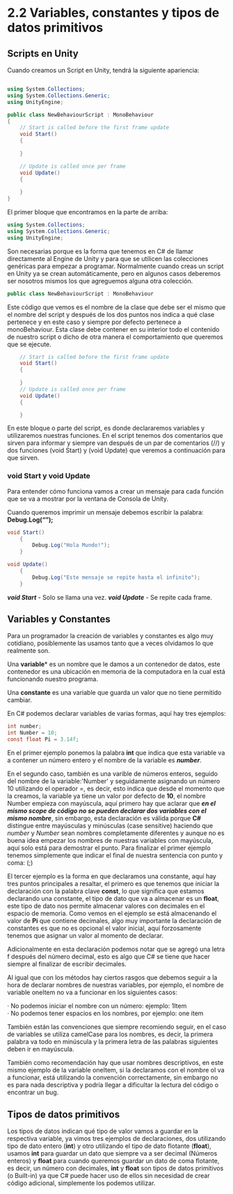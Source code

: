 # 2.2 Variables, constantes y tipos de datos primitivos

## Scripts en Unity
Cuando creamos un Script en Unity, tendrá la siguiente apariencia:
````C#

using System.Collections;
using System.Collections.Generic;
using UnityEngine;

public class NewBehaviourScript : MonoBehaviour
{
    // Start is called before the first frame update
    void Start()
    {
        
    }

    // Update is called once per frame
    void Update()
    {
        
    }
}

````

El primer bloque que encontramos en la parte de arriba:

````C#
using System.Collections;
using System.Collections.Generic;
using UnityEngine;
````

Son necesarias porque es la forma que tenemos en C# de llamar directamente al Engine de Unity y para que se utilicen las colecciones genéricas para empezar a programar. Normalmente cuando creas un script en Unity ya se crean automáticamente, pero en algunos casos deberemos ser nosotros mismos los que agreguemos alguna otra colección.

````C#
public class NewBehaviourScript : MonoBehaviour

````

Este código que vemos es el nombre de la clase que debe ser el mismo que el nombre del script y después de los dos puntos nos indica a qué clase pertenece y en este caso y siempre por defecto pertenece a monoBehaviour. Esta clase debe contener en su interior todo el contenido de nuestro script o dicho de otra manera el comportamiento que queremos que se ejecute.

````C#
    // Start is called before the first frame update
    void Start()
    {
        
    }
    // Update is called once per frame
    void Update()
    {

    }
````

En este bloque o parte del script, es donde declararemos variables y utilizaremos nuestras funciones. En el script tenemos dos comentarios que sirven para informar y siempre van después de un par de comentarios (//) y dos funciones (void Start) y (void Update) que veremos a continuación para que sirven.

### void Start y void Update
Para entender cómo funciona vamos a crear un mensaje para cada función que se va a mostrar por la ventana de Consola de Unity.

Cuando queremos imprimir un mensaje debemos escribir la palabra:
**Debug.Log(“”);**

````C#
void Start()
    {
        Debug.Log("Hola Mundo!");
    }

void Update()
    {
        Debug.Log("Este mensaje se repite hasta el infinito");
    }
````

***void Start*** - Solo se llama una vez.
***void Update*** - Se repite cada frame.

## Variables y Constantes
Para un programador la creación de variables y constantes es algo muy cotidiano, posiblemente las usamos tanto que a veces olvidamos lo que realmente son.

Una **variable*** es un nombre que le damos a un contenedor de datos, este contenedor es una ubicación en memoria de la computadora en la cual está funcionando nuestro programa.

Una **constante** es una variable que guarda un valor que no tiene permitido cambiar.
    
En C# podemos declarar variables de varias formas, aquí hay tres ejemplos:


````C#
int number;
int Number = 10;
const float Pi = 3.14f;
````

En el primer ejemplo ponemos la palabra **int** que indica que esta variable va a contener un número entero y el nombre de la variable es ***number***.

En el segundo caso, también es una varible de números enteros, seguido del nombre de la variable:'Number' y seguidamente asignando un número 10 utilizando el operador =, es decir, esto indica que desde el momento que la creamos, la variable ya tiene un valor por defecto de **10**, el nombre Number empieza con mayúscula, aquí primero hay que aclarar que ***en el mismo scope de código no se pueden declarar dos variables con el mismo nombre***, sin embargo, esta declaración es válida porque **C#** distingue entre mayúsculas y minúsculas (case sensitive) haciendo que *number* y *Number* sean nombres completamente diferentes y aunque no es buena idea empezar los nombres de nuestras variables con mayúscula, aquí solo está para demostrar el punto. Para finalizar el primer ejemplo tenemos simplemente que indicar el final de nuestra sentencia con punto y coma: (;)

El tercer ejemplo es la forma en que declaramos una constante, aquí hay tres puntos principales a resaltar, el primero es que tenemos que iniciar la declaración con la palabra clave **const**, lo que significa que estamos declarando una constante, el tipo de dato que va a almacenar es un **float**, este tipo de dato nos permite almacenar valores con decimales en el espacio de memoria. Como vemos en el ejemplo se está almacenando el valor de **Pi** que contiene decimales, algo muy importante la declaración de constantes es que no es opcional el valor inicial, aquí forzosamente tenemos que asignar un valor al momento de declarar.

Adicionalmente en esta declaración podemos notar que se agregó una letra f después del número decimal, esto es algo que C# se tiene que hacer siempre al finalizar de escribir decimales.

Al igual que con los métodos hay ciertos rasgos que debemos seguir a la hora de declarar nombres de nuestras variables, por ejemplo, el nombre de variable oneItem no va a funcionar en los siguientes casos:

· No podemos iniciar el nombre con un número: ejemplo: 1Item  
· No podemos tener espacios en los nombres, por ejemplo: one item

También están las convenciones que siempre recomiendo seguir, en el caso de variables se utiliza camelCase para los nombres, es decir, la primera palabra va todo en minúscula y la primera letra de las palabras siguientes deben ir en mayúscula.

También como recomendación hay que usar nombres descriptivos, en este mismo ejemplo de la variable oneItem, si la declaramos con el nombre oI va a funcionar, está utilizando la convención correctamente, sin embargo no es para nada descriptiva y podría llegar a dificultar la lectura del código o encontrar un bug.

## Tipos de datos primitivos
Los tipos de datos indican qué tipo de valor vamos a guardar en la respectiva variable, ya vimos tres ejemplos de declaraciones, dos utilizando tipo de dato entero (**int**) y otro utilizando el tipo de dato flotante (**float**), usamos **int** para guardar un dato que siempre va a ser decimal (Números enteros) y **float** para cuando queremos guardar un dato de coma flotante, es decir, un número con decimales, **int** y **float** son tipos de datos primitivos (o Built-in) ya que C# puede hacer uso de ellos sin necesidad de crear código adicional, simplemente los podemos utilizar.




